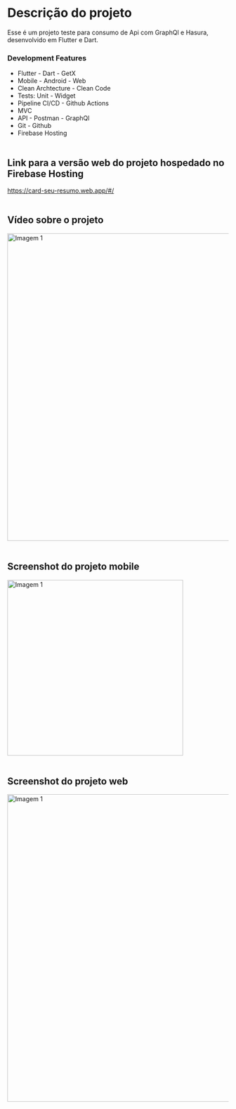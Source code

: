# Descrição do projeto

Esse é um projeto teste para consumo de Api com GraphQl e Hasura, desenvolvido em Flutter e Dart.


### Development Features

* Flutter - Dart - GetX
* Mobile - Android - Web
* Clean Archtecture - Clean Code
* Tests: Unit - Widget
* Pipeline CI/CD - Github Actions
* MVC
* API - Postman - GraphQl
* Git - Github
* Firebase Hosting
<br/><br/>


## Link para a versão web do projeto hospedado no Firebase Hosting

https://card-seu-resumo.web.app/#/<br/><br/>


## Vídeo sobre o projeto

<img src="https://user-images.githubusercontent.com/75645023/125199462-a808db80-e23c-11eb-9496-a6f050d26f9c.gif" alt="Imagem 1" width="700"/><br/><br/>


## Screenshot do projeto mobile

<img src="https://user-images.githubusercontent.com/75645023/125199105-177dcb80-e23b-11eb-9f59-1b703df3d2ee.png" alt="Imagem 1" width="400"/><br/><br/>


## Screenshot do projeto web

<img src="https://user-images.githubusercontent.com/75645023/126234860-39d28ce3-e960-4dd8-847f-25b10c6fb761.png" alt="Imagem 1" width="700"/><br/><br/>
